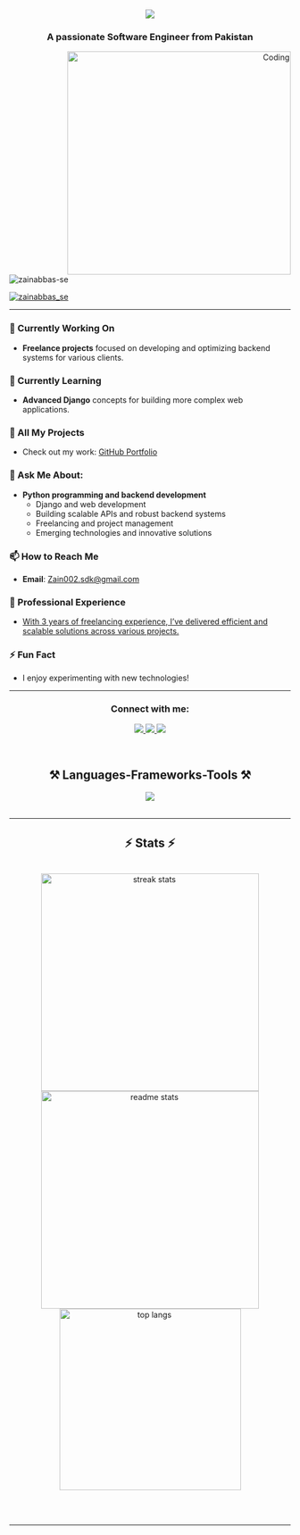 <h1 align="center">
    <img src="https://readme-typing-svg.herokuapp.com/?font=Righteous&size=35&center=true&vCenter=true&width=500&height=70&duration=4000&lines=Hi+There!+👋;+I'm+Zain+Abbas!;" />
</h1>
<h3 align="center">A passionate Software Engineer from Pakistan</h3>

<p align="right">
  <img align="right" alt="Coding" width="400" src="https://c.tenor.com/NOYF3f82b_gAAAAC/tenor.gif" />
</p>

<p align="left">
  <img src="https://komarev.com/ghpvc/?username=zainabbas-se&label=Profile%20views&color=0e75b6&style=flat" alt="zainabbas-se" />
</p>

<p align="left">
  <a href="https://twitter.com/zainabbas_se" target="_blank">
    <img src="https://img.shields.io/twitter/follow/zainabbas_se?logo=twitter&style=for-the-badge" alt="zainabbas_se" />
  </a>
</p>

---

### 🔭 Currently Working On
- **Freelance projects** focused on developing and optimizing backend systems for various clients.

### 🌱 Currently Learning
- **Advanced Django** concepts for building more complex web applications.

### 💼 All My Projects
- Check out my work: [GitHub Portfolio](https://github.com/zainabbas-se)

### 💬 Ask Me About:
- **Python programming and backend development**
  - Django and web development
  - Building scalable APIs and robust backend systems
  - Freelancing and project management
  - Emerging technologies and innovative solutions

### 📫 How to Reach Me
- **Email**: Zain002.sdk@gmail.com

### 📄 Professional Experience
- [With 3 years of freelancing experience, I’ve delivered efficient and scalable solutions across various projects.](https://github.com/zainabbas-se)

### ⚡ Fun Fact
- I enjoy experimenting with new technologies!

---

<h3 align="center">Connect with me:</h3>
<p align="left">
  <div align="center">
    <a href="mailto:Zain002.sdk@gmail.com">
      <img src="https://img.shields.io/badge/Gmail-333333?style=for-the-badge&logo=gmail&logoColor=red" />
    </a>
    <a href="https://linkedin.com/in/zainabbas-se" target="_blank">
      <img src="https://img.shields.io/badge/LinkedIn-0077B5?style=for-the-badge&logo=linkedin&logoColor=white" />
    </a>
    <a href="https://instagram.com/chaudharyyzain" target="_blank">
      <img src="https://img.shields.io/badge/Instagram-E4405F?style=for-the-badge&logo=instagram&logoColor=white" />
    </a>
  </div>
</p>


<br/>
<h2 align="center">⚒️ Languages-Frameworks-Tools ⚒️</h2>

<div align="center">
    <img src="https://skillicons.dev/icons?i=cpp,python,sql,css,html,django,mysql,postgresql,sqlite,aws,git,linux,postman,selenium,photoshop" />
</div>
<br/>
<hr/>


<h2 align="center">⚡ Stats ⚡</h2>
<br>
<div align="center">
  <img width="390" src="https://github-readme-streak-stats.herokuapp.com/?user=zainabbas-se&count_private=true&theme=react&border_radius=10" alt="streak stats"/>
  <img width="390" src="https://github-readme-stats.vercel.app/api?username=zainabbas-se&count_private=true&show_icons=true&theme=react&rank_icon=github&border_radius=10" alt="readme stats" />
  <br/>
  <img width="325" src="https://github-readme-stats.vercel.app/api/top-langs/?username=zainabbas-se&hide=HTML&langs_count=8&layout=compact&theme=react&border_radius=10&size_weight=0.5&count_weight=0.5&exclude_repo=github-readme-stats" alt="top langs" />
</div>

<br/><br/>

<hr/>




